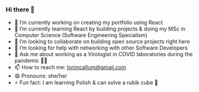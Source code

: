 ### Hi there 👋

- 🔭 I’m currently working on creating my portfolio using React
- 🌱 I’m currently learning React by building projects & doing my MSc in Computer Science (Software Engineering Specialism)
- 👯 I’m looking to collaborate on building open source projects right here 
- 🤔 I’m looking for help with networking with other Software Developers 
- 💬 Ask me about working as a Virologist in COVID laboratories during the pandemic 🦸‍♀️
- 📫 How to reach me: lorimcallum@gmail.com
- 😄 Pronouns: she/her
- ⚡ Fun fact: I am learning Polish & can solve a rubik cube 🥇 
